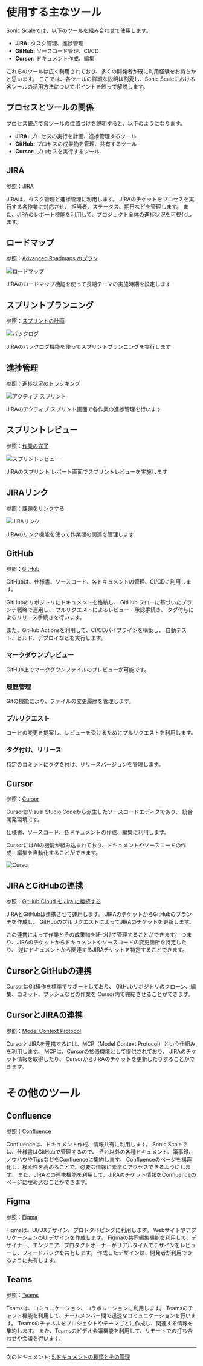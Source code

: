 # 使用する主なツール

Sonic Scaleでは、以下のツールを組み合わせて使用します。

- **JIRA:** タスク管理、進捗管理
- **GitHub:** ソースコード管理、CI/CD
- **Cursor:** ドキュメント作成、編集

これらのツールは広く利用されており、多くの開発者が既に利用経験をお持ちかと思います。
ここでは、各ツールの詳細な説明は割愛し、Sonic Scaleにおける各ツールの活用方法についてポイントを絞って解説します。

## プロセスとツールの関係
プロセス観点で各ツールの位置づけを説明すると、以下のようになります。

- **JIRA:** プロセスの実行を計画、進捗管理するツール
- **GitHub:** プロセスの成果物を管理、共有するツール
- **Cursor:** プロセスを実行するツール

## JIRA

参照：[JIRA](https://www.atlassian.com/software/jira)

JIRAは、タスク管理と進捗管理に利用します。
JIRAのチケットをプロセスを実行する各作業に対応させ、
担当者、ステータス、期日などを管理します。
また、JIRAのレポート機能を利用して、プロジェクト全体の進捗状況を可視化します。

## ロードマップ

参照：[Advanced Roadmaps のプラン](https://ja.confluence.atlassian.com/jirasoftwareserver/plans-in-advanced-roadmaps-1044784166.html)

![ロードマップ](../img/roadmap.png)

JIRAのロードマップ機能を使って長期テーマの実施時期を設定します

## スプリントプランニング

参照：[スプリントの計画](https://ja.confluence.atlassian.com/jirasoftwareserver/planning-your-sprint-938845103.html)

![バックログ](../img/backlog.png)

JIRAのバックログ機能を使ってスプリントプランニングを実行します

## 進捗管理

参照：[進捗状況のトラッキング](https://ja.confluence.atlassian.com/jirasoftwareserver/tracking-your-progress-938845110.html)

![アクティブ スプリント](../img/activesprint.png)

JIRAのアクティブ スプリント画面で各作業の進捗管理を行います

## スプリントレビュー

参照：[作業の完了](https://ja.confluence.atlassian.com/jirasoftwareserver/wrapping-up-your-work-938845132.html)

![スプリントレビュー](../img/sprintreview.png)

JIRAのスプリント レポート画面でスプリントレビューを実施します

## JIRAリンク

参照：[課題をリンクする](https://ja.confluence.atlassian.com/jirasoftwareserver/linking-issues-939938934.html)

![JIRAリンク](../img/jiralink.png)

JIRAのリンク機能を使って作業間の関連を管理します

## GitHub

参照：[GitHub](https://github.co.jp/)

GitHubは、仕様書、ソースコード、各ドキュメントの管理、CI/CDに利用します。

GitHubのリポジトリにドキュメントを格納し、
GitHub フローに基づいたブランチ戦略で運用し、
プルリクエストによるレビュー・承認手続き、
タグ付与によるリリース手続きを行います。

また、GitHub Actionsを利用して、CI/CDパイプラインを構築し、
自動テスト、ビルド、デプロイなどを実行します。

### マークダウンプレビュー
GitHub上でマークダウンファイルのプレビューが可能です。

### 履歴管理
Gitの機能により、ファイルの変更履歴を管理します。

### プルリクエスト
コードの変更を提案し、レビューを受けるためにプルリクエストを利用します。

### タグ付け、リリース
特定のコミットにタグを付け、リリースバージョンを管理します。

## Cursor

参照：[Cursor](https://cursor.sh/)

CursorはVisual Studio Codeから派生したソースコードエディタであり、
統合開発環境です。

仕様書、ソースコード、各ドキュメントの作成、編集に利用します。

CursorにはAIの機能が組み込まれており、ドキュメントやソースコードの作成・編集を自動化することができます。

![Cursor](../img/cursor.png)

## JIRAとGitHubの連携

参照：[GitHub Cloud を Jira に接続する](https://support.atlassian.com/ja/jira-cloud-administration/docs/integrate-with-github-cloud/)

JIRAとGitHubは連携させて運用します。
JIRAのチケットからGitHubのブランチを作成し、
GitHubのプルリクエストによってJIRAのチケットを更新します。

この連携によって作業とその成果物を紐づけて管理することができます。
つまり、JIRAのチケットからドキュメントやソースコードの変更箇所を特定したり、
逆にドキュメントから関連するJIRAチケットを特定することできます。

## CursorとGitHubの連携

CursorはGit操作を標準でサポートしており、
GitHubリポジトリのクローン、編集、コミット、プッシュなどの作業を
Cursor内で完結させることができます。

## CursorとJIRAの連携

参照：[Model Context Protocol](https://docs.cursor.com/context/model-context-protocol)

CursorとJIRAを連携するには、MCP（Model Context Protocol）という仕組みを利用します。
MCPは、Cursorの拡張機能として提供されており、
JIRAのチケット情報を取得したり、
CursorからJIRAのチケットを更新したりすることができます。


# その他のツール

## Confluence

参照：[Confluence](https://www.atlassian.com/software/confluence)

Confluenceは、ドキュメント作成、情報共有に利用します。
Sonic Scaleでは、仕様書はGitHubで管理するので、
それ以外の各種ドキュメント、議事録、ノウハウやTipsなどをConfluenceに集約します。
Confluenceのページを構造化し、検索性を高めることで、必要な情報に素早くアクセスできるようにします。
また、JIRAとの連携機能を利用して、JIRAのチケット情報をConfluenceのページに埋め込むことができます。

## Figma

参照：[Figma](https://www.figma.com/)

Figmaは、UI/UXデザイン、プロトタイピングに利用します。
WebサイトやアプリケーションのUIデザインを作成します。
Figmaの共同編集機能を利用して、デザイナー、エンジニア、プロダクトオーナーがリアルタイムでデザインをレビューし、フィードバックを共有します。
作成したデザインは、開発者が利用できるように共有します。

## Teams

参照：[Teams](https://www.microsoft.com/ja-jp/microsoft-teams/group-chat-software)

Teamsは、コミュニケーション、コラボレーションに利用します。
Teamsのチャット機能を利用して、チームメンバー間で迅速なコミュニケーションを行います。
Teamsのチャネルをプロジェクトやテーマごとに作成し、関連する情報を集約します。
また、Teamsのビデオ会議機能を利用して、リモートでの打ち合わせや会議を行います。

---

次のドキュメント: [5.ドキュメントの種類とその管理](./5.ドキュメントの種類とその管理.md)
